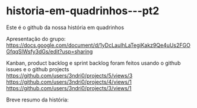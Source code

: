 # historia-em-quadrinhos---pt2

Este é o github da nossa história em quadrinhos

Apresentação do grupo:
https://docs.google.com/document/d/1yDcLauIhLaTegiKakz9Qe4uUs2FGOGfqqSlWsfy3dGs/edit?usp=sharing

Kanban, product backlog e sprint backlog foram feitos usando o github issues e o github projects
https://github.com/users/3ndri0/projects/5/views/3
https://github.com/users/3ndri0/projects/4/views/1
https://github.com/users/3ndri0/projects/3/views/1

Breve resumo da história:
